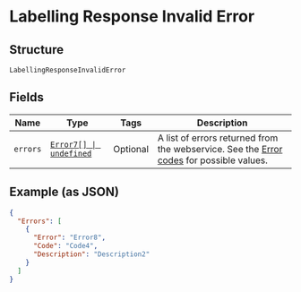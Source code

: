 
# Labelling Response Invalid Error

## Structure

`LabellingResponseInvalidError`

## Fields

| Name | Type | Tags | Description |
|  --- | --- | --- | --- |
| `errors` | [`Error7[] \| undefined`](../../doc/models/error-7.md) | Optional | A list of errors returned from the webservice. See the [Error codes](#tag/Error-codes) for possible values. |

## Example (as JSON)

```json
{
  "Errors": [
    {
      "Error": "Error8",
      "Code": "Code4",
      "Description": "Description2"
    }
  ]
}
```

